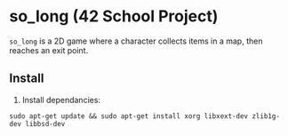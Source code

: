 # so_long (42 School Project)

`so_long` is a 2D game where a character collects items in a map, then reaches an exit point.

## Install

1. Install dependancies: 
```
sudo apt-get update && sudo apt-get install xorg libxext-dev zlib1g-dev libbsd-dev
```
